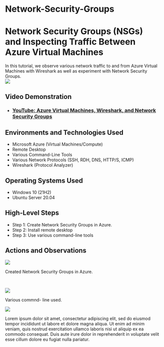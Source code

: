# Network-Security-Groups
<p align="center">
<![image]
img src="https://i.imgur.com/Ua7udoS.png" alt="Traffic Examination"/>
</p>

<h1>Network Security Groups (NSGs) and Inspecting Traffic Between Azure Virtual Machines</h1>
In this tutorial, we observe various network traffic to and from Azure Virtual Machines with Wireshark as well as experiment with Network Security Groups. <br />

<img src="https://github.com/L3Renee/Network-Security-Groups/assets/147538608/e727ac8d-299f-4308-bc11-dd17df0de3f7"/> 


<h2>Video Demonstration</h2>

- ### [YouTube: Azure Virtual Machines, Wireshark, and Network Security Groups](https://youtu.be/O3ISo0YCi5Q)

<h2>Environments and Technologies Used</h2>

- Microsoft Azure (Virtual Machines/Compute)
- Remote Desktop
- Various Command-Line Tools
- Various Network Protocols (SSH, RDH, DNS, HTTP/S, ICMP)
- Wireshark (Protocol Analyzer)

<h2>Operating Systems Used </h2>

- Windows 10 (21H2)
- Ubuntu Server 20.04

<h2>High-Level Steps</h2>

- Step 1: Create Network Security Groups in Azure.
- Step 2: Install remote desktop
- Step 3: Use various command-line tools
  

<h2>Actions and Observations</h2>
<p>
 
<img src="https://github.com/L3Renee/Network-Security-Groups/assets/147538608/ca7004df-6304-425a-b6d1-20222e2071d6"/> 

</p>
<p>
Created Network Security Groups in Azure. 
</p>
<br />

<p>
<img src="https://github.com/L3Renee/Network-Security-Groups/assets/147538608/c42803a2-c092-4f9c-9320-da40732717d2"/>

</p>
<p>
Various commnd- line used. 
<br />

<p>
<img src=
</p>
<p>
Lorem ipsum dolor sit amet, consectetur adipiscing elit, sed do eiusmod tempor incididunt ut labore et dolore magna aliqua. Ut enim ad minim veniam, quis nostrud exercitation ullamco laboris nisi ut aliquip ex ea commodo consequat. Duis aute irure dolor in reprehenderit in voluptate velit esse cillum dolore eu fugiat nulla pariatur.
</p>
<br />

